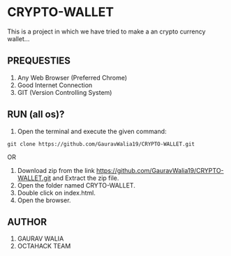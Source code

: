 # CRYPTO-WALLET
This is a project in which we have tried to make a an crypto currency wallet...

## PREQUESTIES
1. Any Web Browser (Preferred Chrome)
2. Good Internet Connection
3. GIT (Version Controlling System)

## RUN (all os)?
1. Open the terminal and execute the given command:
```
git clone https://github.com/GauravWalia19/CRYPTO-WALLET.git
```
OR 
1. Download zip from the link https://github.com/GauravWalia19/CRYPTO-WALLET.git and Extract the zip file.
2. Open the folder named CRYTO-WALLET.
3. Double click on index.html.
4. Open the browser.

## AUTHOR
1. GAURAV WALIA
2. OCTAHACK TEAM